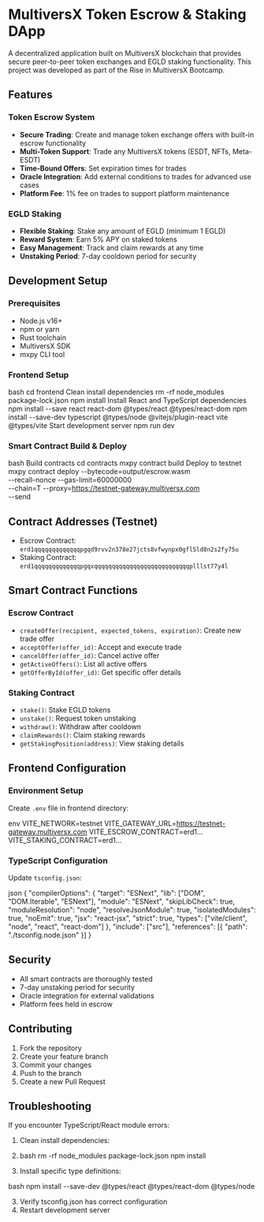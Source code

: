 # MultiversX Token Escrow & Staking DApp

A decentralized application built on MultiversX blockchain that provides secure peer-to-peer token exchanges and EGLD staking functionality. This project was developed as part of the Rise in MultiversX Bootcamp.

## Features

### Token Escrow System
- **Secure Trading**: Create and manage token exchange offers with built-in escrow functionality
- **Multi-Token Support**: Trade any MultiversX tokens (ESDT, NFTs, Meta-ESDT)
- **Time-Bound Offers**: Set expiration times for trades
- **Oracle Integration**: Add external conditions to trades for advanced use cases
- **Platform Fee**: 1% fee on trades to support platform maintenance

### EGLD Staking
- **Flexible Staking**: Stake any amount of EGLD (minimum 1 EGLD)
- **Reward System**: Earn 5% APY on staked tokens
- **Easy Management**: Track and claim rewards at any time
- **Unstaking Period**: 7-day cooldown period for security

## Development Setup

### Prerequisites
- Node.js v16+
- npm or yarn
- Rust toolchain
- MultiversX SDK
- mxpy CLI tool

### Frontend Setup

bash
cd frontend
Clean install dependencies
rm -rf node_modules package-lock.json
npm install
Install React and TypeScript dependencies
npm install --save react react-dom @types/react @types/react-dom
npm install --save-dev typescript @types/node @vitejs/plugin-react vite @types/vite
Start development server
npm run dev

### Smart Contract Build & Deploy
bash
Build contracts
cd contracts
mxpy contract build
Deploy to testnet
mxpy contract deploy --bytecode=output/escrow.wasm \
--recall-nonce --gas-limit=60000000 \
--chain=T --proxy=https://testnet-gateway.multiversx.com \
--send


## Contract Addresses (Testnet)
- Escrow Contract: `erd1qqqqqqqqqqqqqpgqd9rvv2n378e27jcts8vfwynpx0gfl5ld8n2s2fy75u`
- Staking Contract: `erd1qqqqqqqqqqqqqpgqxqqqqqqqqqqqqqqqqqqqqqqqqqqqplllst77y4l`

## Smart Contract Functions

### Escrow Contract
- `createOffer(recipient, expected_tokens, expiration)`: Create new trade offer
- `acceptOffer(offer_id)`: Accept and execute trade
- `cancelOffer(offer_id)`: Cancel active offer
- `getActiveOffers()`: List all active offers
- `getOfferById(offer_id)`: Get specific offer details

### Staking Contract
- `stake()`: Stake EGLD tokens
- `unstake()`: Request token unstaking
- `withdraw()`: Withdraw after cooldown
- `claimRewards()`: Claim staking rewards
- `getStakingPosition(address)`: View staking details

## Frontend Configuration

### Environment Setup
Create `.env` file in frontend directory:

env
VITE_NETWORK=testnet
VITE_GATEWAY_URL=https://testnet-gateway.multiversx.com
VITE_ESCROW_CONTRACT=erd1...
VITE_STAKING_CONTRACT=erd1...


### TypeScript Configuration
Update `tsconfig.json`:

json
{
"compilerOptions": {
"target": "ESNext",
"lib": ["DOM", "DOM.Iterable", "ESNext"],
"module": "ESNext",
"skipLibCheck": true,
"moduleResolution": "node",
"resolveJsonModule": true,
"isolatedModules": true,
"noEmit": true,
"jsx": "react-jsx",
"strict": true,
"types": ["vite/client", "node", "react", "react-dom"]
},
"include": ["src"],
"references": [{ "path": "./tsconfig.node.json" }]
}


## Security

- All smart contracts are thoroughly tested
- 7-day unstaking period for security
- Oracle integration for external validations
- Platform fees held in escrow

## Contributing

1. Fork the repository
2. Create your feature branch
3. Commit your changes
4. Push to the branch
5. Create a new Pull Request

## Troubleshooting

If you encounter TypeScript/React module errors:
1. Clean install dependencies:
2. bash
rm -rf node_modules package-lock.json
npm install

2. Install specific type definitions:
   
bash
npm install --save-dev @types/react @types/react-dom @types/node

3. Verify tsconfig.json has correct configuration
4. Restart development server
   
